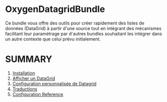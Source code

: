 OxygenDatagridBundle
====================

Ce bundle vous offre des outils pour créer rapidement des listes de données (DataGrid) à partir d'une source tout en 
intégrant des mécanismes facilitant leur paramétrage par d'autres bundles souhaitant les intégrer dans un autre
contexte que celui prévu initialement.

SUMMARY
=======

1. [Installation](./Resources/doc/installation.rst)
1. [Afficher un DataGrid](./Resources/doc/create_grid.rst)
1. [Configuration personnalisée de Datagrid](./Resources/doc/configuration_datagrid.rst)
1. [Traductions](./Resources/doc/translations.rst)
1. [Configuration Reference](./Resources/doc/configuration_reference.rst)